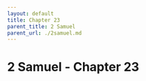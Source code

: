 ```yaml
---
layout: default
title: Chapter 23
parent_title: 2 Samuel
parent_url: ./2samuel.md
---
```


# 2 Samuel - Chapter 23

